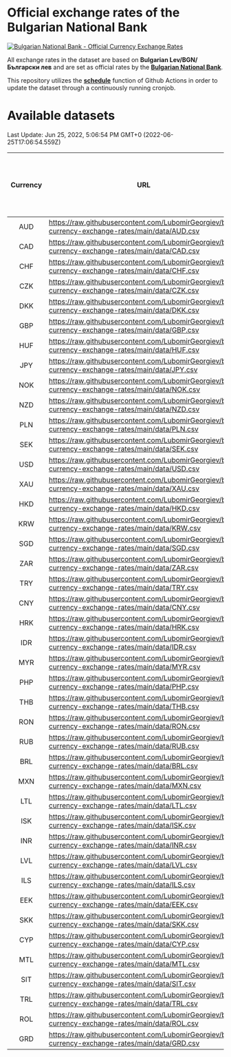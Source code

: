 # Official exchange rates of the Bulgarian National Bank

[![Bulgarian National Bank - Official Currency Exchange Rates](https://github.com/LubomirGeorgiev/bnb-currency-exchange-rates/actions/workflows/update-rates.yml/badge.svg?branch=main)](https://github.com/LubomirGeorgiev/bnb-currency-exchange-rates/actions/workflows/update-rates.yml)

All exchange rates in the dataset are based on **Bulgarian Lev/BGN/Български лев** and are set as official rates by the [**Bulgarian National Bank**](https://www.bnb.bg/Statistics/StExternalSector/StExchangeRates/StERForeignCurrencies/index.htm?toLang=_EN).

This repository utilizes the [**schedule**](https://docs.github.com/en/actions/reference/events-that-trigger-workflows) function of Github Actions in order to update the dataset through a continuously running cronjob.

# Available datasets

<!-- START LINKS (DO NOT EVER FU*ING DELETE THIS COMMENT FOR THE LOVE OF YOUR LIFE!!! IF YOU ARE CURIOS HOW IT WORKS, YOU CAN HAVE A LOOK AT ./src/updateReadme.ts) -->

Last Update: Jun 25, 2022, 5:06:54 PM GMT+0 (2022-06-25T17:06:54.559Z)

| Currency | URL                                                                                             | Number of records | Number of missing days that were filled in |
| :------: | ----------------------------------------------------------------------------------------------- | :---------------: | :----------------------------------------: |
|   AUD    | https://raw.githubusercontent.com/LubomirGeorgiev/bnb-currency-exchange-rates/main/data/AUD.csv |       8295        |                    2559                    |
|   CAD    | https://raw.githubusercontent.com/LubomirGeorgiev/bnb-currency-exchange-rates/main/data/CAD.csv |       8295        |                    2559                    |
|   CHF    | https://raw.githubusercontent.com/LubomirGeorgiev/bnb-currency-exchange-rates/main/data/CHF.csv |       8295        |                    2559                    |
|   CZK    | https://raw.githubusercontent.com/LubomirGeorgiev/bnb-currency-exchange-rates/main/data/CZK.csv |       8295        |                    2559                    |
|   DKK    | https://raw.githubusercontent.com/LubomirGeorgiev/bnb-currency-exchange-rates/main/data/DKK.csv |       8295        |                    2559                    |
|   GBP    | https://raw.githubusercontent.com/LubomirGeorgiev/bnb-currency-exchange-rates/main/data/GBP.csv |       8295        |                    2559                    |
|   HUF    | https://raw.githubusercontent.com/LubomirGeorgiev/bnb-currency-exchange-rates/main/data/HUF.csv |       8295        |                    2559                    |
|   JPY    | https://raw.githubusercontent.com/LubomirGeorgiev/bnb-currency-exchange-rates/main/data/JPY.csv |       8295        |                    2559                    |
|   NOK    | https://raw.githubusercontent.com/LubomirGeorgiev/bnb-currency-exchange-rates/main/data/NOK.csv |       8295        |                    2559                    |
|   NZD    | https://raw.githubusercontent.com/LubomirGeorgiev/bnb-currency-exchange-rates/main/data/NZD.csv |       8295        |                    2559                    |
|   PLN    | https://raw.githubusercontent.com/LubomirGeorgiev/bnb-currency-exchange-rates/main/data/PLN.csv |       8295        |                    2559                    |
|   SEK    | https://raw.githubusercontent.com/LubomirGeorgiev/bnb-currency-exchange-rates/main/data/SEK.csv |       8295        |                    2559                    |
|   USD    | https://raw.githubusercontent.com/LubomirGeorgiev/bnb-currency-exchange-rates/main/data/USD.csv |       8295        |                    2559                    |
|   XAU    | https://raw.githubusercontent.com/LubomirGeorgiev/bnb-currency-exchange-rates/main/data/XAU.csv |       8295        |                    2561                    |
|   HKD    | https://raw.githubusercontent.com/LubomirGeorgiev/bnb-currency-exchange-rates/main/data/HKD.csv |       7995        |                    2470                    |
|   KRW    | https://raw.githubusercontent.com/LubomirGeorgiev/bnb-currency-exchange-rates/main/data/KRW.csv |       7995        |                    2470                    |
|   SGD    | https://raw.githubusercontent.com/LubomirGeorgiev/bnb-currency-exchange-rates/main/data/SGD.csv |       7995        |                    2470                    |
|   ZAR    | https://raw.githubusercontent.com/LubomirGeorgiev/bnb-currency-exchange-rates/main/data/ZAR.csv |       7995        |                    2470                    |
|   TRY    | https://raw.githubusercontent.com/LubomirGeorgiev/bnb-currency-exchange-rates/main/data/TRY.csv |       6477        |                    2000                    |
|   CNY    | https://raw.githubusercontent.com/LubomirGeorgiev/bnb-currency-exchange-rates/main/data/CNY.csv |       6357        |                    1964                    |
|   HRK    | https://raw.githubusercontent.com/LubomirGeorgiev/bnb-currency-exchange-rates/main/data/HRK.csv |       6357        |                    1964                    |
|   IDR    | https://raw.githubusercontent.com/LubomirGeorgiev/bnb-currency-exchange-rates/main/data/IDR.csv |       6357        |                    1964                    |
|   MYR    | https://raw.githubusercontent.com/LubomirGeorgiev/bnb-currency-exchange-rates/main/data/MYR.csv |       6357        |                    1964                    |
|   PHP    | https://raw.githubusercontent.com/LubomirGeorgiev/bnb-currency-exchange-rates/main/data/PHP.csv |       6357        |                    1964                    |
|   THB    | https://raw.githubusercontent.com/LubomirGeorgiev/bnb-currency-exchange-rates/main/data/THB.csv |       6357        |                    1964                    |
|   RON    | https://raw.githubusercontent.com/LubomirGeorgiev/bnb-currency-exchange-rates/main/data/RON.csv |       6302        |                    1950                    |
|   RUB    | https://raw.githubusercontent.com/LubomirGeorgiev/bnb-currency-exchange-rates/main/data/RUB.csv |       6242        |                    1926                    |
|   BRL    | https://raw.githubusercontent.com/LubomirGeorgiev/bnb-currency-exchange-rates/main/data/BRL.csv |       5389        |                    1669                    |
|   MXN    | https://raw.githubusercontent.com/LubomirGeorgiev/bnb-currency-exchange-rates/main/data/MXN.csv |       5389        |                    1669                    |
|   LTL    | https://raw.githubusercontent.com/LubomirGeorgiev/bnb-currency-exchange-rates/main/data/LTL.csv |       5270        |                    1612                    |
|   ISK    | https://raw.githubusercontent.com/LubomirGeorgiev/bnb-currency-exchange-rates/main/data/ISK.csv |       5177        |                    1603                    |
|   INR    | https://raw.githubusercontent.com/LubomirGeorgiev/bnb-currency-exchange-rates/main/data/INR.csv |       5022        |                    1555                    |
|   LVL    | https://raw.githubusercontent.com/LubomirGeorgiev/bnb-currency-exchange-rates/main/data/LVL.csv |       4905        |                    1498                    |
|   ILS    | https://raw.githubusercontent.com/LubomirGeorgiev/bnb-currency-exchange-rates/main/data/ILS.csv |       4175        |                    1300                    |
|   EEK    | https://raw.githubusercontent.com/LubomirGeorgiev/bnb-currency-exchange-rates/main/data/EEK.csv |       4117        |                    1256                    |
|   SKK    | https://raw.githubusercontent.com/LubomirGeorgiev/bnb-currency-exchange-rates/main/data/SKK.csv |       2968        |                    910                     |
|   CYP    | https://raw.githubusercontent.com/LubomirGeorgiev/bnb-currency-exchange-rates/main/data/CYP.csv |       2902        |                    886                     |
|   MTL    | https://raw.githubusercontent.com/LubomirGeorgiev/bnb-currency-exchange-rates/main/data/MTL.csv |       2602        |                    797                     |
|   SIT    | https://raw.githubusercontent.com/LubomirGeorgiev/bnb-currency-exchange-rates/main/data/SIT.csv |       2538        |                    774                     |
|   TRL    | https://raw.githubusercontent.com/LubomirGeorgiev/bnb-currency-exchange-rates/main/data/TRL.csv |       1816        |                    557                     |
|   ROL    | https://raw.githubusercontent.com/LubomirGeorgiev/bnb-currency-exchange-rates/main/data/ROL.csv |       1693        |                    520                     |
|   GRD    | https://raw.githubusercontent.com/LubomirGeorgiev/bnb-currency-exchange-rates/main/data/GRD.csv |        359        |                    107                     |

<!-- END LINKS (DO NOT EVER FU*ING DELETE THIS COMMENT FOR THE LOVE OF YOUR LIFE!!! IF YOU ARE CURIOS HOW IT WORKS, YOU CAN HAVE A LOOK AT ./src/updateReadme.ts) -->
